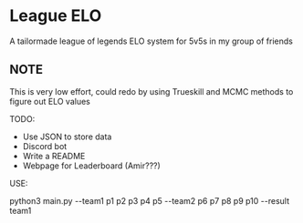 # League ELO

A tailormade league of legends ELO system for 5v5s in my group of friends

## NOTE
This is very low effort, could redo by using Trueskill and MCMC methods to figure out ELO values

TODO:
- Use JSON to store data
- Discord bot
- Write a README
- Webpage for Leaderboard (Amir???)

USE:

python3 main.py --team1 p1 p2 p3 p4 p5 --team2 p6 p7 p8 p9 p10 --result team1
